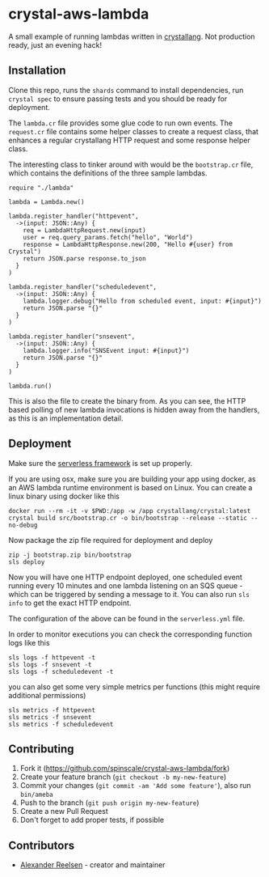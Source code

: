 # crystal-aws-lambda

A small example of running lambdas written in [crystallang](https://crystal-lang.org/). Not production ready, just an evening hack!

## Installation

Clone this repo, runs the `shards` command to install dependencies, run `crystal spec` to ensure passing tests and you should be ready for deployment.

The `lambda.cr` file provides some glue code to run own events. The `request.cr` file contains some helper classes to create a request class, that enhances a regular crystallang HTTP request and some response helper class.

The interesting class to tinker around with would be the `bootstrap.cr` file, which contains the definitions of the three sample lambdas.

```crystal
require "./lambda"

lambda = Lambda.new()

lambda.register_handler("httpevent",
  ->(input: JSON::Any) {
    req = LambdaHttpRequest.new(input)
    user = req.query_params.fetch("hello", "World")
    response = LambdaHttpResponse.new(200, "Hello #{user} from Crystal")
    return JSON.parse response.to_json
  }
)

lambda.register_handler("scheduledevent",
  ->(input: JSON::Any) {
    lambda.logger.debug("Hello from scheduled event, input: #{input}")
    return JSON.parse "{}"
  }
)

lambda.register_handler("snsevent",
  ->(input: JSON::Any) {
    lambda.logger.info("SNSEvent input: #{input}")
    return JSON.parse "{}"
  }
)

lambda.run()
```

This is also the file to create the binary from. As you can see, the HTTP based polling of new lambda invocations is hidden away from the handlers, as this is an implementation detail.

## Deployment

Make sure the [serverless framework](https://serverless.com/) is set up properly.

If you are using osx, make sure you are building your app using docker, as an AWS lambda runtime environment is based on Linux. You can create a linux binary using docker like this

```
docker run --rm -it -v $PWD:/app -w /app crystallang/crystal:latest crystal build src/bootstrap.cr -o bin/bootstrap --release --static --no-debug
```

Now package the zip file required for deployment and deploy

```
zip -j bootstrap.zip bin/bootstrap
sls deploy
```

Now you will have one HTTP endpoint deployed, one scheduled event running every 10 minutes and one lambda listening on an SQS queue - which can be triggered by sending a message to it. You can also run `sls info` to get the exact HTTP endpoint.

The configuration of the above can be found in the `serverless.yml` file.

In order to monitor executions you can check the corresponding function logs like this

```
sls logs -f httpevent -t
sls logs -f snsevent -t
sls logs -f scheduledevent -t
```

you can also get some very simple metrics per functions (this might require additional permissions)

```
sls metrics -f httpevent
sls metrics -f snsevent
sls metrics -f scheduledevent
```

## Contributing

1. Fork it (<https://github.com/spinscale/crystal-aws-lambda/fork>)
2. Create your feature branch (`git checkout -b my-new-feature`)
3. Commit your changes (`git commit -am 'Add some feature'`), also run `bin/ameba`
4. Push to the branch (`git push origin my-new-feature`)
5. Create a new Pull Request
6. Don't forget to add proper tests, if possible

## Contributors

- [Alexander Reelsen](https://github.com/spinscale) - creator and maintainer
